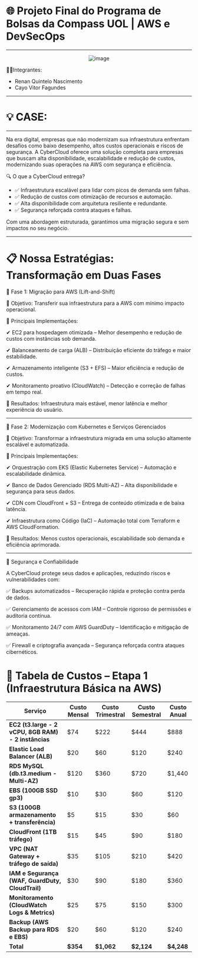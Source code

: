 # 🌐 Projeto Final do Programa de Bolsas da Compass UOL | AWS e DevSecOps

---

<div align="center">

![image](https://github.com/user-attachments/assets/c01edf40-226e-462f-a3ab-eb9d313584b3)


</div>


👤👤Integrantes: 

- Renan Quintelo Nascimento
- Cayo Vitor Fagundes


---


# 💡 CASE: 


---


Na era digital, empresas que não modernizam sua infraestrutura enfrentam desafios como baixo desempenho, altos custos operacionais e riscos de segurança. A CyberCloud oferece uma solução completa para empresas que buscam alta disponibilidade, escalabilidade e redução de custos, modernizando suas operações na AWS com segurança e eficiência.

🔍 O que a CyberCloud entrega?
- ✅ Infraestrutura escalável para lidar com picos de demanda sem falhas.
- ✅ Redução de custos com otimização de recursos e automação.
- ✅ Alta disponibilidade com arquitetura resiliente e redundante.
- ✅ Segurança reforçada contra ataques e falhas.

Com uma abordagem estruturada, garantimos uma migração segura e sem impactos no seu negócio.


---


# 📋 Nossa Estratégias: Transformação em Duas Fases

🔹 Fase 1: Migração para AWS (Lift-and-Shift)

📌 Objetivo: Transferir sua infraestrutura para a AWS com mínimo impacto operacional.

📌 Principais Implementações:

✔ EC2 para hospedagem otimizada – Melhor desempenho e redução de custos com instâncias sob demanda.

✔ Balanceamento de carga (ALB) – Distribuição eficiente do tráfego e maior estabilidade.

✔ Armazenamento inteligente (S3 + EFS) – Maior eficiência e redução de custos.

✔ Monitoramento proativo (CloudWatch) – Detecção e correção de falhas em tempo real.

🎯 Resultados: Infraestrutura mais estável, menor latência e melhor experiência do usuário.




---


🔹 Fase 2: Modernização com Kubernetes e Serviços Gerenciados

📌 Objetivo: Transformar a infraestrutura migrada em uma solução altamente escalável e automatizada.

📌 Principais Implementações:

✔ Orquestração com EKS (Elastic Kubernetes Service) – Automação e escalabilidade dinâmica.

✔ Banco de Dados Gerenciado (RDS Multi-AZ) – Alta disponibilidade e segurança para seus dados.

✔ CDN com CloudFront + S3 – Entrega de conteúdo otimizada e de baixa latência.

✔ Infraestrutura como Código (IaC) – Automação total com Terraform e AWS CloudFormation.

🎯 Resultados: Menos custos operacionais, escalabilidade sob demanda e eficiência aprimorada.


---

🔐 Segurança e Confiabilidade

A CyberCloud protege seus dados e aplicações, reduzindo riscos e vulnerabilidades com:

✅ Backups automatizados – Recuperação rápida e proteção contra perda de dados.

✅ Gerenciamento de acessos com IAM – Controle rigoroso de permissões e auditoria contínua.

✅ Monitoramento 24/7 com AWS GuardDuty – Identificação e mitigação de ameaças.

✅ Firewall e criptografia avançada – Segurança reforçada contra ataques cibernéticos.




# 📌 **Tabela de Custos – Etapa 1 (Infraestrutura Básica na AWS)**

| Serviço | Custo Mensal | Custo Trimestral | Custo Semestral | Custo Anual |
|---------|-------------|------------------|-----------------|-------------|
| **EC2 (t3.large - 2 vCPU, 8GB RAM) - 2 instâncias** | $74 | $222 | $444 | $888 |
| **Elastic Load Balancer (ALB)** | $20 | $60 | $120 | $240 |
| **RDS MySQL (db.t3.medium - Multi-AZ)** | $120 | $360 | $720 | $1,440 |
| **EBS (100GB SSD gp3)** | $10 | $30 | $60 | $120 |
| **S3 (100GB armazenamento + transferência)** | $5 | $15 | $30 | $60 |
| **CloudFront (1TB tráfego)** | $15 | $45 | $90 | $180 |
| **VPC (NAT Gateway + tráfego de saída)** | $35 | $105 | $210 | $420 |
| **IAM e Segurança (WAF, GuardDuty, CloudTrail)** | $30 | $90 | $180 | $360 |
| **Monitoramento (CloudWatch Logs & Metrics)** | $25 | $75 | $150 | $300 |
| **Backup (AWS Backup para RDS e EBS)** | $20 | $60 | $120 | $240 |
| **Total** | **$354** | **$1,062** | **$2,124** | **$4,248** |
